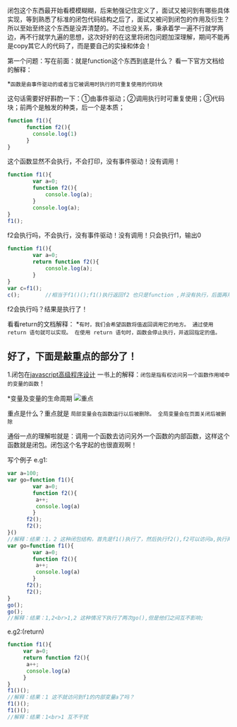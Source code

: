 闭包这个东西最开始看模模糊糊，后来勉强记住定义了，面试又被问到有哪些具体实现，等到熟悉了标准的闭包代码结构之后了，面试又被问到闭包的作用及衍生？所以至始至终这个东西是没弄清楚的。不过也没关系，秉承着学一遍不行就学两边，再不行就学九遍的思想，这次好好的在这里将闭包问题加深理解，期间不能再是copy其它人的代码了，而是要自己的实操和体会！

第一个问题：写在前面：就是function这个东西到底是什么？
看一下官方文档给的解释：

*`函数是由事件驱动的或者当它被调用时执行的可重复使用的代码块`

这句话需要好好斟酌一下：①由事件驱动；②调用执行时可重复使用；③代码块；前两个是触发的种类，后一个是本质；

```javascript
function f1(){
      function f2(){
        console.log(1)
      }
}
``` 
这个函数显然不会执行，不会打印，没有事件驱动！没有调用！

```javascript
function f1(){
        var a=0;
        function f2(){
            console.log(a);
        }
        console.log(a);
}
f1();
```
f2会执行吗，不会执行，没有事件驱动！没有调用！只会执行f1，输出0

```javascript
function f1(){
        var a=0;
        return function f2(){
            console.log(a);
        }
}
var c=f1();
c();        //相当于f1()();f1()执行返回f2 也只是function ,并没有执行，后面再用()执行才会输出a
```
f2会执行吗？结果是执行了！

看看return的文档解释：
*`有时，我们会希望函数将值返回调用它的地方。
通过使用 return 语句就可以实现。
在使用 return 语句时，函数会停止执行，并返回指定的值。`

好了，下面是敲重点的部分了！
---

1.闭包在[javascript高级程序设计](https://baike.baidu.com/item/JavaScript高级程序设计/10576650?fr=aladdin) 一书上的解释：`闭包是指有权访问另一个函数作用域中的变量的函数`！

*变量及变量的生命周期
![重点](https://github.com/TUARAN/PIC/blob/master/js/varx.png)

重点是什么？重点就是
`局部变量会在函数运行以后被删除。
全局变量会在页面关闭后被删除`

通俗一点的理解啦就是：调用一个函数去访问另外一个函数的内部函数，这样这个函数就是闭包。闭包这个名字起的也很直观啊！

写个例子
e.g1:
```javascript
var a=100;
var go=function f1(){
        var a=0;
        function f2(){
         a++;
         console.log(a)
        }
      f2();
      f2();
}()
//解释：结果：1，2 这种闭包结构，首先是f1()执行了，然后执行f2(),f2可以访问a,执行两遍f2(),但是不会被重复var a=0,这一点是为什么？
var go=function f1(){
        var a=0;
        function f2(){
         a++;
         console.log(a)
        }
      f2();
      f2();
}
go();
go();
//解释：结果：1,2<br>1,2 这种情况下执行了两次go(),但是他们之间互不影响;
```
e.g2:(return)
```javascript
function f1(){
     var a=0;
     return function f2(){
      a++;
      console.log(a)
     }
}
f1()();
//解释：结果：1 这不就访问到f1的内部变量a了吗？
f1()();
f1()();
//解释：结果：1<br>1 互不干扰

```




